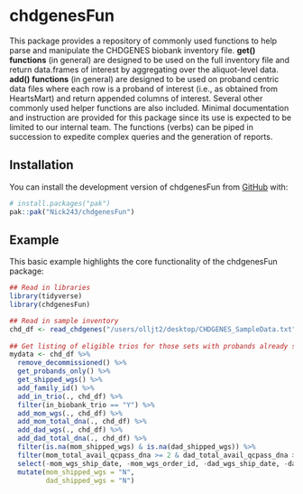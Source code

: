 
<!-- README.md is generated from README.Rmd. Please edit that file -->

# chdgenesFun

<!-- badges: start -->
<!-- badges: end -->

This package provides a repository of commonly used functions to help
parse and manipulate the CHDGENES biobank inventory file. **get()
functions** (in general) are designed to be used on the full inventory
file and return data.frames of interest by aggregating over the
aliquot-level data. **add() functions** (in general) are designed to be
used on proband centric data files where each row is a proband of
interest (i.e., as obtained from HeartsMart) and return appended columns
of interest. Several other commonly used helper functions are also
included. Minimal documentation and instruction are provided for this
package since its use is expected to be limited to our internal team.
The functions (verbs) can be piped in succession to expedite complex
queries and the generation of reports.

## Installation

You can install the development version of chdgenesFun from
[GitHub](https://github.com/) with:

``` r
# install.packages("pak")
pak::pak("Nick243/chdgenesFun")
```

## Example

This basic example highlights the core functionality of the chdgenesFun
package:

``` r
## Read in libraries
library(tidyverse)
library(chdgenesFun)

## Read in sample inventory
chd_df <- read_chdgenes("/users/olljt2/desktop/CHDGENES_SampleData.txt")
 
## Get listing of eligible trios for those sets with probands already shipped for WGS (but not parents)
mydata <- chd_df %>%
  remove_decommissioned() %>%
  get_probands_only() %>%
  get_shipped_wgs() %>%
  add_family_id() %>%
  add_in_trio(., chd_df) %>%
  filter(in_biobank_trio == "Y") %>%
  add_mom_wgs(., chd_df) %>%
  add_mom_total_dna(., chd_df) %>%
  add_dad_wgs(., chd_df) %>%
  add_dad_total_dna(., chd_df) %>%
  filter(is.na(mom_shipped_wgs) & is.na(dad_shipped_wgs)) %>%
  filter(mom_total_avail_qcpass_dna >= 2 & dad_total_avail_qcpass_dna >= 2) %>%
  select(-mom_wgs_ship_date, -mom_wgs_order_id, -dad_wgs_ship_date, -dad_wgs_order_id) %>%
  mutate(mom_shipped_wgs = "N",
         dad_shipped_wgs = "N")
```
